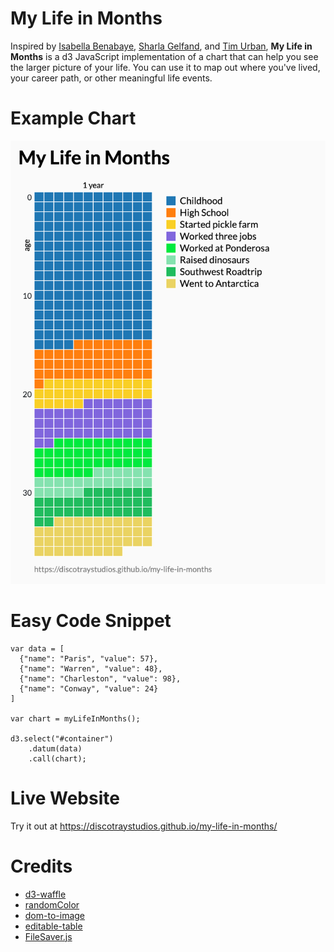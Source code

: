 # My Life in Months

Inspired by [Isabella Benabaye](https://github.com/isabellabenabaye/life-chart),
[Sharla Gelfand](https://github.com/sharlagelfand/mylifeinmonths), and
[Tim Urban](https://waitbutwhy.com/2014/05/life-weeks.html),
**My Life in Months** is a d3 JavaScript implementation of a
chart that can help you see the larger picture of your life.
You can use it to map out where you've lived, your
career path, or other meaningful life events.

# Example Chart

![MLIM](assets/images/random.png)

# Easy Code Snippet

```
var data = [
  {"name": "Paris", "value": 57},
  {"name": "Warren", "value": 48},
  {"name": "Charleston", "value": 98},
  {"name": "Conway", "value": 24}
]

var chart = myLifeInMonths();

d3.select("#container")
    .datum(data)
    .call(chart);
```

# Live Website

Try it out at https://discotraystudios.github.io/my-life-in-months/

# Credits

* [d3-waffle](https://github.com/jbkunst/d3-waffle/)
* [randomColor](https://github.com/davidmerfield/randomColor)
* [dom-to-image](https://github.com/tsayen/dom-to-image)
* [editable-table](https://mindmup.github.io/editable-table/)
* [FileSaver.js](https://github.com/eligrey/FileSaver.js/)
